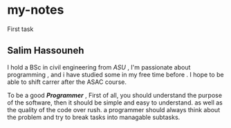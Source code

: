 # my-notes
First task
## **Salim Hassouneh**
I hold a BSc in civil engineering from *ASU* , I'm passionate about programming , and i have studied some in my free time before . I hope to be able to shift carrer after the ASAC course.

To be a good ***Programmer*** , First of all, you should understand the purpose of the software, then it should be simple and easy to understand. as well as the quality of the code over rush. a programmer should always think about the problem and try to break tasks into managable subtasks. 


